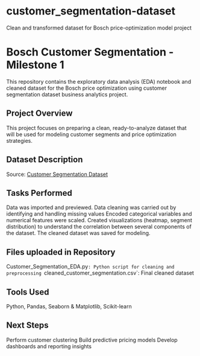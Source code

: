 # customer_segmentation-dataset
Clean and transformed dataset for Bosch price-optimization model project
# Bosch Customer Segmentation - Milestone 1

This repository contains the exploratory data analysis (EDA) notebook and cleaned dataset for the Bosch price optimization using customer segmentation dataset business analytics project.

## Project Overview

This project focuses on preparing a clean, ready-to-analyze dataset that will be used for modeling customer segments and price optimization strategies.

## Dataset Description

Source: [Customer Segmentation Dataset](https://www.kaggle.com/datasets/kaushiksuresh147/customer-segmentation?resource=download)

##  Tasks Performed
Data was imported and previewed.
Data cleaning was carried out by identifying and handling missing values
Encoded categorical variables and numerical features were scaled.
Created visualizations (heatmap, segment distribution) to understand the correlation between several components of the dataset.
The cleaned dataset was saved for modeling.

## Files uploaded in Repository

Customer_Segmentation_EDA.py`: Python script for cleaning and preprocessing
`cleaned_customer_segmentation.csv`: Final cleaned dataset

## Tools Used

Python, Pandas, Seaborn & Matplotlib, Scikit-learn

## Next Steps
Perform customer clustering
Build predictive pricing models
Develop dashboards and reporting insights

